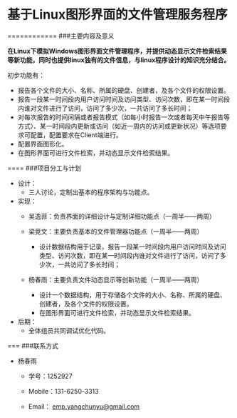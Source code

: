 # 基于Linux图形界面的文件管理服务程序

============
###主要内容及意义

**在Linux下模拟Windows图形界面文件管理程序，并提供动态显示文件检索结果等新功能，同时也提供linux独有的文件信息，与linux程序设计的知识充分结合。**

初步功能有：


* 报告各个文件的大小、名称、所属的硬盘、创建者，及各个文件的权限设置。
* 报告一段某一时间段内用户访问时间及访问类型、访问次数，即在某一时间段内谁对文件进行了访问，访问了多少次，一共访问了多长时间；
* 对每次报告的时间间隔或者报告模式（如每小时报告一次或者每天中午报告等方式）、某一时间段内更新或访问（如近一周内的访问或更新状况）等选项要求可配置，配置要求在Client端进行。
* 配置界面图形化。
* 在图形界面可进行文件检索，并动态显示文件检索结果。


====
###项目分工与计划

* 设计：
    * 三人讨论，定制出基本的程序架构与功能点。
* 实现：
    * 吴逸菲：负责界面的详细设计与定制详细功能点（一周半——两周）



    * 梁竞文：主要负责基本的文件管理器功能点（一周半——两周）
		* 设计数据结构用于记录，报告一段某一时间段内用户访问时间及访问类型、访问次数，即在某一时间段内谁对文件进行了访问，访问了多少次，一共访问了多长时间；


    * 杨春雨：主要负责文件动态显示等创新功能（一周半——两周）

    	* 设计一个数据结构，用于存储各个文件的大小、名称、所属的硬盘、创建者，及各个文件的权限设置。
    	*	在图形界面可进行文件检索，并动态显示文件检索结果。
* 后期：
    * 全体组员共同调试优化代码。

    
    
===
###联系方式

* 杨春雨

	* 学号：1252927

	* Mobile：131-6250-3313

	* Email： emp.yangchunyu@gmail.com
